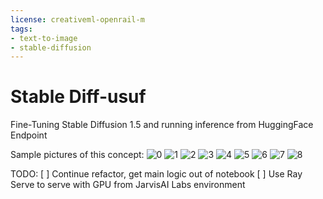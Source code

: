 ```yaml
---
license: creativeml-openrail-m
tags:
- text-to-image
- stable-diffusion
---
```

# Stable Diff-usuf

Fine-Tuning Stable Diffusion 1.5 and running inference from HuggingFace Endpoint

Sample pictures of this concept:
![0](assets/samurai1.png)
![1](assets/marble1.png)
![2](assets/disney1.png)
![3](assets/anime2.png)
![4](assets/wolverine1.png)
![5](assets/bedouin1.png)
![6](assets/dragonball1.png)
![7](assets/dragonball2.png)
![8](assets/anime1.png)


TODO:
[ ] Continue refactor, get main logic out of notebook
[ ] Use Ray Serve to serve with GPU from JarvisAI Labs environment
      
